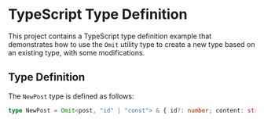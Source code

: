 # TypeScript Type Definition

This project contains a TypeScript type definition example that demonstrates how to use the `Omit` utility type to create a new type based on an existing type, with some modifications.

## Type Definition

The `NewPost` type is defined as follows:

```typescript
type NewPost = Omit<post, "id" | "const"> & { id?: number; content: string | null; };
